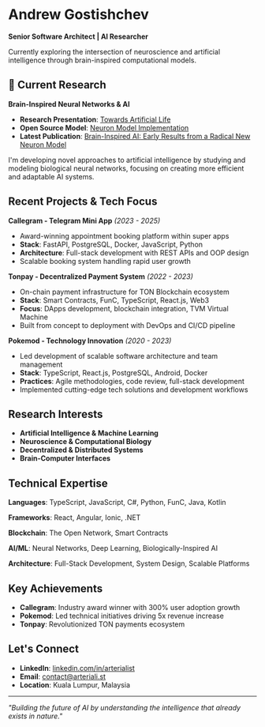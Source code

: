 # Andrew Gostishchev

**Senior Software Architect | AI Researcher**

Currently exploring the intersection of neuroscience and artificial intelligence through brain-inspired computational models.

## 🧠 Current Research

**Brain-Inspired Neural Networks & AI**
- **Research Presentation**: [Towards Artificial Life](https://al.arteriali.st)
- **Open Source Model**: [Neuron Model Implementation](https://github.com/arterialist/neuron-model)
- **Latest Publication**: [Brain-Inspired AI: Early Results from a Radical New Neuron Model](https://hackernoon.com/brain-inspired-ai-early-results-from-a-radical-new-neuron-model)

I'm developing novel approaches to artificial intelligence by studying and modeling biological neural networks, focusing on creating more efficient and adaptable AI systems.

## Recent Projects & Tech Focus

**Callegram - Telegram Mini App** *(2023 - 2025)*
- Award-winning appointment booking platform within super apps
- **Stack**: FastAPI, PostgreSQL, Docker, JavaScript, Python
- **Architecture**: Full-stack development with REST APIs and OOP design
- Scalable booking system handling rapid user growth

**Tonpay - Decentralized Payment System** *(2022 - 2023)*
- On-chain payment infrastructure for TON Blockchain ecosystem  
- **Stack**: Smart Contracts, FunC, TypeScript, React.js, Web3
- **Focus**: DApps development, blockchain integration, TVM Virtual Machine
- Built from concept to deployment with DevOps and CI/CD pipeline

**Pokemod - Technology Innovation** *(2020 - 2023)*
- Led development of scalable software architecture and team management
- **Stack**: TypeScript, React.js, PostgreSQL, Android, Docker
- **Practices**: Agile methodologies, code review, full-stack development
- Implemented cutting-edge tech solutions and development workflows

## Research Interests

- **Artificial Intelligence & Machine Learning**
- **Neuroscience & Computational Biology**
- **Decentralized & Distributed Systems**
- **Brain-Computer Interfaces**

## Technical Expertise

**Languages**: TypeScript, JavaScript, C#, Python, FunC, Java, Kotlin

**Frameworks**: React, Angular, Ionic, .NET

**Blockchain**: The Open Network, Smart Contracts

**AI/ML**: Neural Networks, Deep Learning, Biologically-Inspired AI

**Architecture**: Full-Stack Development, System Design, Scalable Platforms

## Key Achievements

- **Callegram**: Industry award winner with 300% user adoption growth
- **Pokemod**: Led technical initiatives driving 5x revenue increase
- **Tonpay**: Revolutionized TON payments ecosystem

## Let's Connect

- **LinkedIn**: [linkedin.com/in/arterialist](https://linkedin.com/in/arterialist)
- **Email**: contact@arteriali.st
- **Location**: Kuala Lumpur, Malaysia

---

*"Building the future of AI by understanding the intelligence that already exists in nature."*

